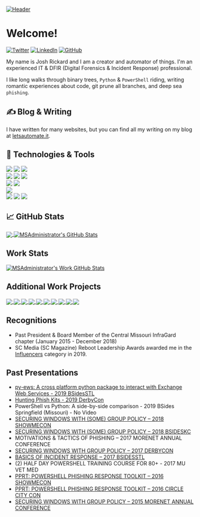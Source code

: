 [![Header](https://pbs.twimg.com/profile_banners/2565284324/1596259749/1500x500 "Header")](https://letsautomate.it/)

# Welcome!

[![Twitter][1.2]][1] [![LinkedIn][3.2]][3] [![GitHub][2.2]][2]

My name is Josh Rickard and I am a creator and automator of things.  I'm an experienced IT & DFIR (Digital Forensics & Incident Response) professional.

I like long walks through binary trees, `Python` & `PowerShell` riding, writing romantic experiences about code, git prune all branches, and deep sea `phishing`.


## &#x270d; Blog & Writing

I have written for many websites, but you can find all my writing on my blog at [letsautomate.it](https://letsautomate.it).  


## 🔧 Technologies & Tools
![](https://img.shields.io/badge/OS-Windows-informational?style=flat&logo=windows&logoColor=white&color=2bbc8a)
![](https://img.shields.io/badge/OS-Linux-informational?style=flat&logo=linux&logoColor=white&color=2bbc8a)
![](https://img.shields.io/badge/OS-macOS-informational?style=flat&logo=apple&logoColor=white&color=2bbc8a)
</br>
![](https://img.shields.io/badge/Code-Python-informational?style=flat&logo=python&logoColor=white&color=2bbc8a)
![](https://img.shields.io/badge/Code-Powershell-informational?style=flat&logo=powershel&logoColor=white&color=2bbc8a)
![](https://img.shields.io/badge/Shell-Bash-informational?style=flat&logo=gnu-bash&logoColor=white&color=2bbc8a)
</br>
![](https://img.shields.io/badge/Tools-PostgreSQL-informational?style=flat&logo=postgresql&logoColor=white&color=2bbc8a)
![](https://img.shields.io/badge/Tools-MongoDB-informational?style=flat&logo=mongodb&logoColor=white&color=2bbc8a)
</br>
![](https://img.shields.io/badge/Tools-Docker-informational?style=flat&logo=docker&logoColor=white&color=2bbc8a)
</br>
![](https://img.shields.io/badge/Cloud-Digital_Ocean-informational?style=flat&logo=digitalocean&logoColor=white&color=2bbc8a)
![](https://img.shields.io/badge/Cloud-AWS-informational?style=flat&logo=aws&logoColor=white&color=2bbc8a)
![](https://img.shields.io/badge/Cloud-Azure-informational?style=flat&logo=azure&logoColor=white&color=2bbc8a)


## &#x1f4c8; GitHub Stats

<a href="https://github.com/MSAdministrator/MSAdministrator">
  <img align="center" src="https://github-readme-stats.vercel.app/api/top-langs/?username=MSAdministrator&hide=java,html&title_color=ffffff&text_color=c9cacc&icon_color=2bbc8a&bg_color=1d1f21" />
</a>
<a href="https://github.com/MSAdministrator/MSAdministrator">
  <img align="center" src="https://github-readme-stats.vercel.app/api?username=MSAdministrator&show_icons=true&line_height=27&count_private=true&title_color=ffffff&text_color=c9cacc&icon_color=2bbc8a&bg_color=1d1f21" alt="MSAdministrator's GitHub Stats" >
</a>

## Work Stats
<a href="https://github.com/MSAdministrator/MSAdministrator">
  <img align="center" src="https://github-readme-stats.vercel.app/api?username=MSAdministrator&orgs=swimlane&show_icons=true&line_height=27&count_private=true&title_color=ffffff&text_color=c9cacc&icon_color=2bbc8a&bg_color=1d1f21" alt="MSAdministrator's Work GitHub Stats" >
</a>

## Additional Work Projects
<a href="https://github.com/swimlane/pyattck">
  <img align="center" src="https://github-readme-stats.vercel.app/api/pin/?username=swimlane&repo=pyattck&title_color=ffffff&text_color=c9cacc&icon_color=2bbc8a&bg_color=1d1f21" />
</a>
<a href="https://github.com/swimlane/atomic-operator">
  <img align="center" src="https://github-readme-stats.vercel.app/api/pin/?username=swimlane&repo=atomic-operator&title_color=ffffff&text_color=c9cacc&icon_color=2bbc8a&bg_color=1d1f21" />
</a>
<a href="https://github.com/swimlane/soc-faker">
  <img align="center" src="https://github-readme-stats.vercel.app/api/pin/?username=swimlane&repo=soc-faker&title_color=ffffff&text_color=c9cacc&icon_color=2bbc8a&bg_color=1d1f21" /> 
</a>
<a href="https://github.com/swimlane/trawl">
  <img align="center" src="https://github-readme-stats.vercel.app/api/pin/?username=swimlane&repo=trawl&title_color=ffffff&text_color=c9cacc&icon_color=2bbc8a&bg_color=1d1f21" /> 
</a>
<a href="https://github.com/swimlane/deepdive-domain-data">
  <img align="center" src="https://github-readme-stats.vercel.app/api/pin/?username=swimlane&repo=deepdive-domain-data&title_color=ffffff&text_color=c9cacc&icon_color=2bbc8a&bg_color=1d1f21" /> 
</a>

<a href="https://github.com/swimlane/PSCVSS">
  <img align="center" src="https://github-readme-stats.vercel.app/api/pin/?username=swimlane&repo=PSCVSS&title_color=ffffff&text_color=c9cacc&icon_color=2bbc8a&bg_color=1d1f21" /> 
</a>

<a href="https://github.com/swimlane/PSAttck">
  <img align="center" src="https://github-readme-stats.vercel.app/api/pin/?username=swimlane&repo=PSAttck&title_color=ffffff&text_color=c9cacc&icon_color=2bbc8a&bg_color=1d1f21" /> 
</a>

<a href="https://github.com/swimlane/pyews">
  <img align="center" src="https://github-readme-stats.vercel.app/api/pin/?username=swimlane&repo=pyews&title_color=ffffff&text_color=c9cacc&icon_color=2bbc8a&bg_color=1d1f21" /> 
</a>
<a href="https://github.com/swimlane/CLAW">
  <img align="center" src="https://github-readme-stats.vercel.app/api/pin/?username=swimlane&repo=CLAW&title_color=ffffff&text_color=c9cacc&icon_color=2bbc8a&bg_color=1d1f21" /> 
</a>
<a href="https://github.com/swimlane/graphish">
  <img align="center" src="https://github-readme-stats.vercel.app/api/pin/?username=swimlane&repo=graphish&title_color=ffffff&text_color=c9cacc&icon_color=2bbc8a&bg_color=1d1f21" /> 
</a>


## Recognitions

* Past President & Board Member of the Central Missouri InfraGard chapter (January 2015 - December 2018)
* SC Media (SC Magazine) Reboot Leadership Awards awarded me in the [Influencers](https://www.scmagazine.com/home/events/reboot-leadership-awards-2019/josh-rickard-swimlane/) category in 2019.

## Past Presentations


* [py-ews: A cross platform python package to interact with Exchange Web Services - 2019 BSidesSTL](http://www.irongeek.com/i.php?page=videos/bsidesstl2019/1-02-pyews-a-cross-platform-python-package-to-interact-with-exchange-web-services-josh-rickard)
* [Hunting Phish Kits - 2019 DerbyCon](http://www.irongeek.com/i.php?page=videos/derbycon9/stable-23-hunting-phish-kits-josh-rickard)
* PowerShell vs Python: A side-by-side comparison - 2019 BSides Springfield (Missouri) - No Video
* [SECURING WINDOWS WITH (SOME) GROUP POLICY – 2018 SHOWMECON](https://www.irongeek.com/i.php?page=videos/showmecon2018/showmecon-2018-track-2-02-securing-windows-with-group-policy-josh-rickard)
* [SECURING WINDOWS WITH (SOME) GROUP POLICY – 2018 BSIDESKC](https://bsideskc2018.busyconf.com/activities/5a834efb6d20c70df100006d)
* MOTIVATIONS & TACTICS OF PHISHING – 2017 MORENET ANNUAL CONFERENCE
* [SECURING WINDOWS WITH GROUP POLICY – 2017 DERBYCON](http://www.irongeek.com/i.php?page=videos/derbycon7/t201-securing-windows-with-group-policy-josh-rickard)
* [BASICS OF INCIDENT RESPONSE – 2017 BSIDESSTL](http://www.securitybsides.com/w/page/112709941/BsidesSTL2017)
* (2) HALF DAY POWERSHELL TRAINING COURSE FOR 80+ - 2017 MU VET MED
* [PPRT: POWERSHELL PHISHING RESPONSE TOOLKIT – 2016 SHOWMECON](http://www.irongeek.com/i.php?page=videos/showmecon2016/ir03-powershell-phishing-response-toolkit-josh-rickard)
* [PPRT: POWERSHELL PHISHING RESPONSE TOOLKIT – 2016 CIRCLE CITY CON](https://circlecitycon2016.sched.com/event/7Mfr/pprt-powershell-phishing-response-toolkit)
* [SECURING WINDOWS WITH GROUP POLICY – 2015 MORENET ANNUAL CONFERENCE](https://www.slideshare.net/JoshRickard/securing-windowswithgrouppolicy) 


<!-- links to social media icons -->

<!-- icons with padding -->

[1.1]: http://i.imgur.com/tXSoThF.png (twitter icon with padding)
[2.1]: http://i.imgur.com/0o48UoR.png (github icon with padding)

<!-- icons without padding -->

[1.2]: http://i.imgur.com/wWzX9uB.png (twitter icon without padding)
[2.2]: http://i.imgur.com/9I6NRUm.png (github icon without padding)
[3.2]: https://raw.githubusercontent.com/MartinHeinz/MartinHeinz/master/linkedin-3-16.png (LinkedIn icon without padding)


<!-- links to your social media accounts -->

[1]: https://twitter.com/MSAdministrator
[2]: https://github.com/MSAdministrator
[3]: https://www.linkedin.com/in/josh-rickard/


<!-- Resources -->
<!-- Icons: https://simpleicons.org/ -->
<!-- GitHub Stats: https://github.com/anuraghazra/github-readme-stats -->
<!-- Emojis: https://emojipedia.org/emoji/ -->
<!-- HTML Emojis: https://www.fileformat.info/index.htm -->
<!-- Shields: https://shields.io/ -->
<!-- Awesome GitHub Profile README: https://github.com/abhisheknaiidu/awesome-github-profile-readme -->
